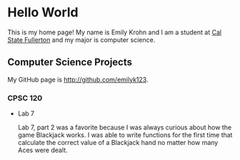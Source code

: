 # Hello World

This is my home page! My name is Emily Krohn and I am a student at [Cal State Fullerton](http://www.fullerton.edu/) and my major is computer science.

## Computer Science Projects

My GitHub page is http://github.com/emilyk123.

### CPSC 120

* Lab 7

    Lab 7, part 2 was a favorite because I was always curious about how the
    game Blackjack works. I was able to write functions for the first time
    that calculate the correct value of a Blackjack hand no matter how many
    Aces were dealt.